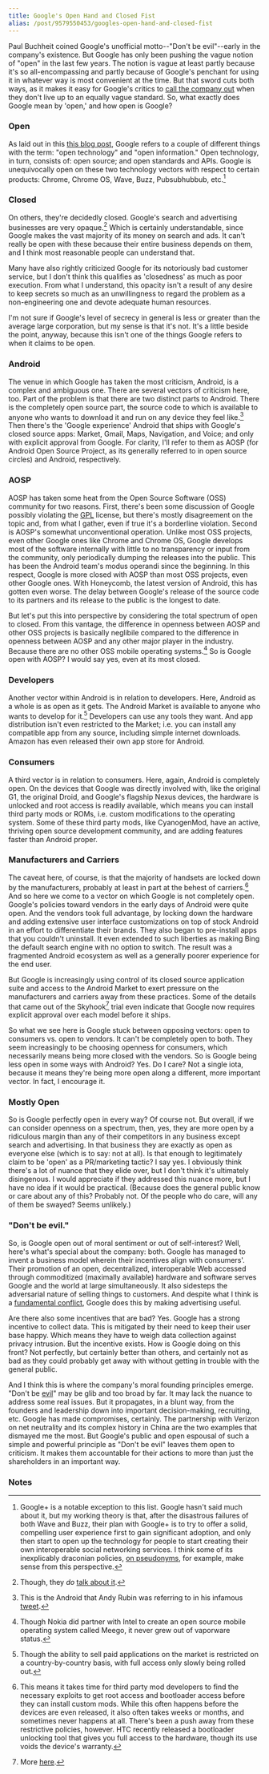 ```yaml
---
title: Google's Open Hand and Closed Fist
alias: /post/9579550453/googles-open-hand-and-closed-fist
---
```


Paul Buchheit coined Google's unofficial motto--"Don't be evil"--early
in the company's existence. But Google has only been pushing the vague
notion of "open" in the last few years. The notion is vague at least
partly because it's so all-encompassing and partly because of Google's
penchant for using it in whatever way is most convenient at the time.
But that sword cuts both ways, as it makes it easy for Google's critics
to [call the company out](http://techcrunch.com/2011/03/26/open/) when
they don't live up to an equally vague standard. So, what exactly does
Google mean by 'open,' and how open is Google?

### Open

As laid out in this [this blog post](http://googleblog.blogspot.com/2009/12/meaning-of-open.html),
Google refers to a couple of different things with the term: "open
technology" and "open information." Open technology, in turn, consists
of: open source; and open standards and APIs. Google is unequivocally
open on these two technology vectors with respect to certain products:
Chrome, Chrome OS, Wave, Buzz, Pubsubhubbub, etc.[^1]

### Closed

On others, they're decidedly closed. Google's search and advertising
businesses are very opaque.[^2] Which is certainly
understandable, since Google makes the vast majority of its money on
search and ads. It can't really be open with these because their entire
business depends on them, and I think most reasonable people can
understand that.

Many have also rightly criticized Google for its notoriously bad
customer service, but I don't think this qualifies as 'closedness' as
much as poor execution. From what I understand, this opacity isn't a
result of any desire to keep secrets so much as an unwillingness to
regard the problem as a non-engineering one and devote adequate human
resources.

I'm not sure if Google's level of secrecy in general is less or greater
than the average large corporation, but my sense is that it's not. It's
a little beside the point, anyway, because this isn't one of the things
Google refers to when it claims to be open.

### Android

The venue in which Google has taken the most criticism, Android, is a
complex and ambiguous one. There are several vectors of criticism here,
too. Part of the problem is that there are two distinct parts to
Android. There is the completely open source part, the source code to
which is available to anyone who wants to download it and run on any
device they feel like.[^3] Then there's the 'Google experience'
Android that ships with Google's closed source apps: Market, Gmail,
Maps, Navigation, and Voice; and only with explicit approval from
Google. For clarity, I'll refer to them as AOSP (for Android Open Source
Project, as its generally referred to in open source circles) and
Android, respectively.

### AOSP

AOSP has taken some heat from the Open Source Software (OSS) community
for two reasons. First, there's been some discussion of Google possibly
violating the [GPL](http://www.gnu.org/copyleft/gpl.html) license, but
there's mostly disagreement on the topic and, from what I gather, even
if true it's a borderline violation. Second is AOSP's somewhat
unconventional operation. Unlike most OSS projects, even other Google
ones like Chrome and Chrome OS, Google develops most of the software
internally with little to no transparency or input from the community,
only periodically dumping the releases into the public. This has been
the Android team's modus operandi since the beginning. In this respect,
Google is more closed with AOSP than most OSS projects, even other
Google ones. With Honeycomb, the latest version of Android, this has
gotten even worse. The delay between Google's release of the source code
to its partners and its release to the public is the longest to date.

But let's put this into perspective by considering the total spectrum of
open to closed. From this vantage, the difference in openness between
AOSP and other OSS projects is basically neglibile compared to the
difference in openness between AOSP and any other major player in the
industry. Because there are no other OSS mobile operating
systems.[^4] So is Google open with AOSP? I would say yes, even
at its most closed.

### Developers

Another vector within Android is in relation to developers. Here,
Android as a whole is as open as it gets. The Android Market is
available to anyone who wants to develop for it.[^5] Developers
can use any tools they want. And app distribution isn't even restricted
to the Market; i.e. you can install any compatible app from any source,
including simple internet downloads. Amazon has even released their own
app store for Android.

### Consumers

A third vector is in relation to consumers. Here, again, Android is
completely open. On the devices that Google was directly involved with,
like the original G1, the original Droid, and Google's flagship Nexus
devices, the hardware is unlocked and root access is readily available,
which means you can install third party mods or ROMs, i.e. custom
modifications to the operating system. Some of these third party mods,
like CyanogenMod, have an active, thriving open source development
community, and are adding features faster than Android proper.

### Manufacturers and Carriers

The caveat here, of course, is that the majority of handsets are locked
down by the manufacturers, probably at least in part at the behest of
carriers.[^6] And so here we come to a vector on which Google is
not completely open. Google's policies toward vendors in the early days
of Android were quite open. And the vendors took full advantage, by
locking down the hardware and adding extensive user interface
customizations on top of stock Android in an effort to differentiate
their brands. They also began to pre-install apps that you couldn't
uninstall. It even extended to such liberties as making Bing the default
search engine with no option to switch. The result was a fragmented
Android ecosystem as well as a generally poorer experience for the end
user.

But Google is increasingly using control of its closed source
application suite and access to the Android Market to exert pressure on
the manufacturers and carriers away from these practices. Some of the
details that came out of the Skyhook[^7] trial even indicate that
Google now requires explicit approval over each model before it ships.

So what we see here is Google stuck between opposing vectors: open to
consumers vs. open to vendors. It can't be completely open to both. They
seem increasingly to be choosing openness for consumers, which
necessarily means being more closed with the vendors. So is Google being
less open in some ways with Android? Yes. Do I care? Not a single iota,
because it means they're being more open along a different, more
important vector. In fact, I encourage it.

### Mostly Open

So is Google perfectly open in every way? Of course not. But overall, if
we can consider openness on a spectrum, then, yes, they are more open by
a ridiculous margin than any of their competitors in any business except
search and advertising. In that business they are exactly as open as
everyone else (which is to say: not at all). Is that enough to
legitimately claim to be 'open' as a PR/marketing tactic? I say yes. I
obviously think there's a lot of nuance that they elide over, but I
don't think it's ultimately disingenous. I would appreciate if they
addressed this nuance more, but I have no idea if it would be practical.
(Because does the general public know or care about any of this?
Probably not. Of the people who do care, will any of them be swayed?
Seems unlikely.)

### "Don't be evil."

So, is Google open out of moral sentiment or out of self-interest? Well,
here's what's special about the company: both. Google has managed to
invent a business model wherein their incentives align with consumers'.
Their promotion of an open, decentralized, interoperable Web accessed
through commoditized (maximally available) hardware and software serves
Google and the world at large simultaneously. It also sidesteps the
adversarial nature of selling things to customers. And despite what I
think is a [fundamental conflict](http://blog.byjoemoon.com/post/7590977101/googles-existential-crisis),
Google does this by making advertising useful.

Are there also some incentives that are bad? Yes. Google has a strong
incentive to collect data. This is mitigated by their need to keep their
user base happy. Which means they have to weigh data collection against
privacy intrusion. But the incentive exists. How is Google doing on this
front? Not perfectly, but certainly better than others, and certainly
not as bad as they could probably get away with without getting in
trouble with the general public.

And I think this is where the company's moral founding principles
emerge. "Don't be [evil](http://www.aaronsw.com/weblog/googevil)" may be
glib and too broad by far. It may lack the nuance to address some real
issues. But it propagates, in a blunt way, from the founders and
leadership down into important decision-making, recruiting, etc. Google
has made compromises, certainly. The partnership with Verizon on net
neutrality and its complex history in China are the two examples that
dismayed me the most. But Google's public and open espousal of such a
simple and powerful principle as "Don't be evil" leaves them open to
criticism. It makes them accountable for their actions to more than just
the shareholders in an important way.

### Notes

[^1]: Google+ is a notable exception to this list. Google hasn't said much
    about it, but my working theory is that, after the disastrous
    failures of both Wave and Buzz, their plan with Google+ is to try to
    offer a solid, compelling user experience first to gain significant
    adoption, and only then start to open up the technology for people
    to start creating their own interoperable social networking
    services. I think some of its inexplicably draconian policies, [on pseudonyms](http://epeus.blogspot.com/2011/08/google-plus-must-stop-this-identity.html),
    for example, make sense from this perspective.

[^2]: Though, they *do* [talk about it](http://insidesearch.blogspot.com/2011/08/another-look-under-hood-of-search.html).

[^3]: This is the Android that Andy Rubin was referring to in his infamous
    [tweet](http://twitter.com/#!/Arubin/status/27808662429).
    

[^4]: Though Nokia did partner with Intel to create an open source mobile
    operating system called Meego, it never grew out of vaporware
    status. 

[^5]: Though the ability to sell paid applications on the market is
    restricted on a country-by-country basis, with full access only
    slowly being rolled out. 

[^6]: This means it takes time for third party mod developers to find the
    necessary exploits to get root access and bootloader access before
    they can install custom mods. While this often happens before the
    devices are even released, it also often takes weeks or months, and
    sometimes never happens at all. There's been a push away from these
    restrictive policies, however. HTC recently released a bootloader
    unlocking tool that gives you full access to the hardware, though
    its use voids the device's warranty.

[^7]: More [here](http://www.socialaw.com/slip.htm?cid=20416&sid=121).

